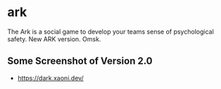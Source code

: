# ark
The Ark is a social game to develop your teams sense of psychological safety. New ARK version. Omsk.

## Some Screenshot of Version 2.0
* https://dark.xaoni.dev/
